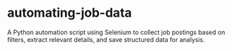 # automating-job-data
A Python automation script using Selenium to collect job postings based on filters, extract relevant details, and save structured data for analysis.
